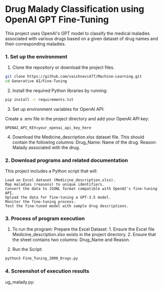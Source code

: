 # Drug Malady Classification using OpenAI GPT Fine-Tuning

This project uses OpenAI's GPT model to classify the medical maladies associated with various drugs based on a given dataset of drug names and their corresponding maladies.

### 1. Set up the environment

1. Clone the repository or download the project files.
```bash
git clone https://github.com/vaishnavi477/Machine-Learning.git
cd Generative AI/Fine-Tuning
```

2. Install the required Python libraries by running:
```bash
pip install -r requirements.txt
```
3. Set up environment variables for OpenAI API:

Create a .env file in the project directory and add your OpenAI API key:
```
OPENAI_API_KEY=your_openai_api_key_here
```

4. Download the Medicine_description.xlsx dataset file. This should contain the following columns:
  Drug_Name: Name of the drug.
  Reason: Malady associated with the drug.

### 2. Download programs and related documentation

This project includes a Python script that will:

    Load an Excel dataset (Medicine_description.xlsx).
    Map maladies (reasons) to unique identifiers.
    Convert the data to JSONL format compatible with OpenAI's fine-tuning API.
    Upload the data for fine-tuning a GPT-3.5 model.
    Monitor the fine-tuning process.
    Test the fine-tuned model with sample drug descriptions.

### 3. Process of program execution

1. To run the program:
    Prepare the Excel Dataset:
        1. Ensure the Excel file Medicine_description.xlsx exists in the project directory.
        2. Ensure that the sheet contains two columns: Drug_Name and Reason.

2. Run the Script:
```bash
python3 Fine_Tuning_2000_Drugs.py
```

### 4. Screenshot of execution results



ug_malady.py:








